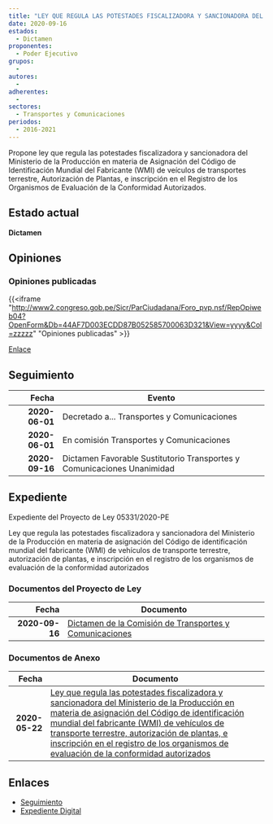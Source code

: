 ```yaml
---
title: "LEY QUE REGULA LAS POTESTADES FISCALIZADORA Y SANCIONADORA DEL MINISTERIO DE LA PRODUCCIÓN EN MATERIA DE ASIGNACIÓN DEL CÓDIGO DE IDENTIFICACIÓN MUNDIAL DEL FABRICANTE (WMI) DE VEHÍCULOS DE TRANSPORTE TERRESTRE, AUTORIZACIÓN DE PLANTAS, E INSCRIPCIÓN EN EL REGISTRO DE LOS ORGANISMOS DE EVALUACIÓN DE LA CONFORMIDAD AUTORIZADOS,"
date: 2020-09-16
estados: 
  - Dictamen
proponentes: 
  - Poder Ejecutivo
grupos: 
  - 
autores: 
  - 
adherentes: 
  - 
sectores: 
  - Transportes y Comunicaciones
periodos: 
  - 2016-2021
---
```


Propone ley que regula las potestades fiscalizadora y sancionadora del Ministerio de la Producción en materia de Asignación del Código de Identificación Mundial del Fabricante (WMI) de veículos de transportes terrestre, Autorización de Plantas, e inscripción en el Registro de los Organismos de Evaluación de la Conformidad Autorizados.


## Estado actual

**Dictamen**

## Opiniones

### Opiniones publicadas

{{<iframe "http://www2.congreso.gob.pe/Sicr/ParCiudadana/Foro_pvp.nsf/RepOpiweb04?OpenForm&Db=44AF7D003ECDD87B052585700063D321&View=yyyy&Col=zzzzz" "Opiniones publicadas" >}}

[Enlace](http://www2.congreso.gob.pe/Sicr/ParCiudadana/Foro_pvp.nsf/RepOpiweb04?OpenForm&Db=44AF7D003ECDD87B052585700063D321&View=yyyy&Col=zzzzz)

## Seguimiento

| Fecha | Evento |
|------:|--------|
| **2020-06-01** | Decretado a... Transportes y Comunicaciones|
| **2020-06-01** | En comisión Transportes y Comunicaciones|
| **2020-09-16** | Dictamen Favorable Sustitutorio Transportes y Comunicaciones Unanimidad|


## Expediente

Expediente del Proyecto de Ley 05331/2020-PE

Ley que regula las potestades fiscalizadora y sancionadora del Ministerio de la Producción en materia de asignación del Código de identificación mundial del fabricante (WMI) de vehículos de transporte terrestre, autorización de plantas, e inscripción en el registro de los organismos de evaluación de la conformidad autorizados


### Documentos del Proyecto de Ley

| Fecha | Documento |
|------:|--------|
| **2020-09-16** | [Dictamen de la Comisión de Transportes y Comunicaciones](http://www.leyes.congreso.gob.pe/Documentos/2016_2021/Dictamenes/Proyectos_de_Ley/05331DC23MAY20200916.pdf) |

### Documentos de Anexo

| Fecha | Documento |
|------:|--------|
| **2020-05-22** | [Ley que regula las potestades fiscalizadora y sancionadora del Ministerio de la Producción en materia de asignación del Código de identificación mundial del fabricante (WMI) de vehículos de transporte terrestre, autorización de plantas, e inscripción en el registro de los organismos de evaluación de la conformidad autorizados](http://www.leyes.congreso.gob.pe/Documentos/2016_2021/Proyectos_de_Ley_y_de_Resoluciones_Legislativas/PL05331-20200522.pdf) |

## Enlaces 

- [Seguimiento](http://www2.congreso.gob.pe/Sicr/TraDocEstProc/CLProLey2016.nsf/f7fff46988ca05b1052578e100829cc7/8a1204365c1ee0360525857000669d9e?OpenDocument)
- [Expediente Digital](http://www2.congreso.gob.pe/Sicr/TraDocEstProc/CLProLey2016.nsf/f7fff46988ca05b1052578e100829cc7/8a1204365c1ee0360525857000669d9e?OpenDocument&Click=05257FB7005EB655.eb71d0cf91d8294e05256cdf006b5706/$Body/0.1C6C)
